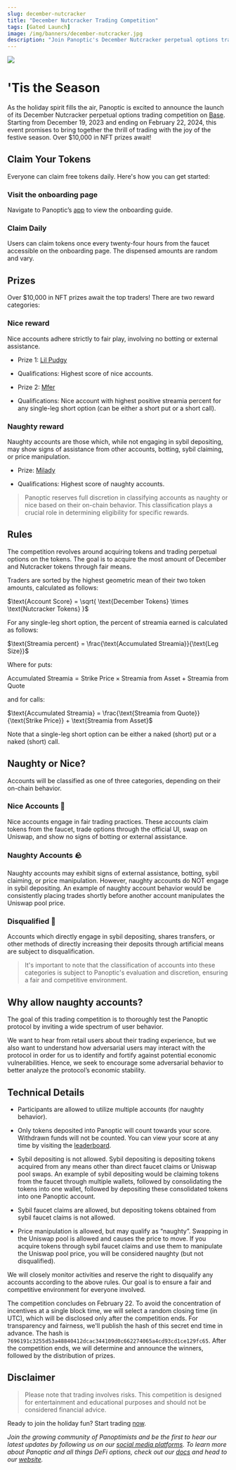 ```yaml
---
slug: december-nutcracker
title: "December Nutcracker Trading Competition"
tags: [Gated Launch]
image: /img/banners/december-nutcracker.jpg
description: "Join Panoptic's December Nutcracker perpetual options trading competition by claiming, depositing, and trading free tokens daily for a chance to win exciting mystery prizes."
---
```


![](./1.jpg)

# 'Tis the Season

As the holiday spirit fills the air, Panoptic is excited to announce the launch of its December Nutcracker perpetual options trading competition on [Base](https://base.org/). Starting from December 19, 2023 and ending on February 22, 2024, this event promises to bring together the thrill of trading with the joy of the festive season. Over $10,000 in NFT prizes await!

  

## Claim Your Tokens

Everyone can claim free tokens daily. Here's how you can get started:

### Visit the onboarding page

Navigate to Panoptic’s [app](http://deeznuts.panoptic.xyz) to view the onboarding guide.

### Claim Daily

Users can claim tokens once every twenty-four hours from the faucet accessible on the onboarding page. The dispensed amounts are random and vary.

## Prizes

Over $10,000 in NFT prizes await the top traders! There are two reward categories:

### Nice reward
Nice accounts adhere strictly to fair play, involving no botting or external assistance.
-   Prize 1: [Lil Pudgy](https://opensea.io/collection/lilpudgys)
    
-   Qualifications: Highest score of nice accounts.
    

  

-   Prize 2: [Mfer](https://opensea.io/collection/mfers?tab=items)
    
-   Qualifications: Nice account with highest positive streamia percent for any single-leg short option (can be either a short put or a short call).
    

  

### Naughty reward
Naughty accounts are those which, while not engaging in sybil depositing, may show signs of assistance from other accounts, botting, sybil claiming, or price manipulation.
-   Prize: [Milady](https://opensea.io/collection/milady)
    
-   Qualifications: Highest score of naughty accounts. 
    
>Panoptic reserves full discretion in classifying accounts as naughty or nice based on their on-chain behavior. This classification plays a crucial role in determining eligibility for specific rewards.

## Rules

The competition revolves around acquiring tokens and trading perpetual options on the tokens. The goal is to acquire the most amount of December and Nutcracker tokens through fair means.

  

Traders are sorted by the highest geometric mean of their two token amounts, calculated as follows:

  

$\text{Account Score} = \sqrt{ \text{December Tokens} \times \text{Nutcracker Tokens} }$

  

For any single-leg short option, the percent of streamia earned is calculated as follows:

$\text{Streamia percent} = \frac{\text{Accumulated Streamia}}{\text{Leg Size}}$



Where for puts:

$\text{Accumulated Streamia} = \text{Strike Price} \times \text{Streamia from Asset} + \text{Streamia from Quote}$

and for calls:

$\text{Accumulated Streamia} = \frac{\text{Streamia from Quote}}{\text{Strike Price}} + \text{Streamia from Asset}$

  

Note that a single-leg short option can be either a naked (short) put or a naked (short) call.

  

## Naughty or Nice?

Accounts will be classified as one of three categories, depending on their on-chain behavior.

### Nice Accounts 🎁

Nice accounts engage in fair trading practices. These accounts claim tokens from the faucet, trade options through the official UI, swap on Uniswap, and show no signs of botting or external assistance.

### Naughty Accounts 🪨

Naughty accounts may exhibit signs of external assistance, botting, sybil claiming, or price manipulation. However, naughty accounts do NOT engage in sybil depositing. An example of naughty account behavior would be consistently placing trades shortly before another account manipulates the Uniswap pool price.

### Disqualified 💩

Accounts which directly engage in sybil depositing, shares transfers, or other methods of directly increasing their deposits through artificial means are subject to disqualification.

>It's important to note that the classification of accounts into these categories is subject to Panoptic's evaluation and discretion, ensuring a fair and competitive environment.
    

## Why allow naughty accounts?  
  
The goal of this trading competition is to thoroughly test the Panoptic protocol by inviting a wide spectrum of user behavior.

We want to hear from retail users about their trading experience, but we also want to understand how adversarial users may interact with the protocol in order for us to identify and fortify against potential economic vulnerabilities. Hence, we seek to encourage some adversarial behavior to better analyze the protocol’s economic stability.

## Technical Details

-   Participants are allowed to utilize multiple accounts (for naughty behavior).
    
-   Only tokens deposited into Panoptic will count towards your score. Withdrawn funds will not be counted. You can view your score at any time by visiting the [leaderboard](http://beta.panoptic.xyz/leaderboard).
    
-   Sybil depositing is not allowed. Sybil depositing is depositing tokens acquired from any means other than direct faucet claims or Uniswap pool swaps. An example of sybil depositing would be claiming tokens from the faucet through multiple wallets, followed by consolidating the tokens into one wallet, followed by depositing these consolidated tokens into one Panoptic account.
    
-   Sybil faucet claims are allowed, but depositing tokens obtained from sybil faucet claims is not allowed.
    
-   Price manipulation is allowed, but may qualify as “naughty”. Swapping in the Uniswap pool is allowed and causes the price to move. If you acquire tokens through sybil faucet claims and use them to manipulate the Uniswap pool price, you will be considered naughty (but not disqualified).
    

  

We will closely monitor activities and reserve the right to disqualify any accounts according to the above rules. Our goal is to ensure a fair and competitive environment for everyone involved.

  

The competition concludes on February 22. To avoid the concentration of incentives at a single block time, we will select a random closing time (in UTC), which will be disclosed only after the competition ends. For transparency and fairness, we'll publish the hash of this secret end time in advance. The hash is `7696191c3255d53a48840412dcac344109d0c662274065a4cd93cd1ce129fc65`. After the competition ends, we will determine and announce the winners, followed by the distribution of prizes.

## Disclaimer

>Please note that trading involves risks. This competition is designed for entertainment and educational purposes and should not be considered financial advice.

  

Ready to join the holiday fun? Start trading [now](http://deeznuts.panoptic.xyz).

  
*Join the growing community of Panoptimists and be the first to hear our latest updates by following us on our [social media platforms](https://links.panoptic.xyz/all). To learn more about Panoptic and all things DeFi options, check out our [docs](https://panoptic.xyz/docs/intro) and head to our [website](https://panoptic.xyz/).*
